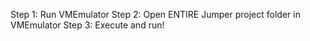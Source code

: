 Step 1: Run VMEmulator
Step 2: Open ENTIRE Jumper project folder in VMEmulator
Step 3: Execute and run!